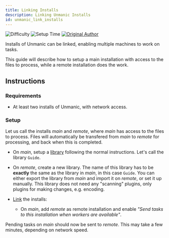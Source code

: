 ```yaml
---
title: Linking Installs
description: Linking Unmanic Installs
id: unmanic_link_installs
---
```


![Difficulty](https://img.shields.io/badge/Difficulty-moderate-orange?style=flat)
![Setup Time](https://img.shields.io/badge/Setup%20Time-10%20minutes-orange?style=flat)
[![Original Author](https://img.shields.io/badge/Original%20Author-fredrikbaberg-lightgrey?style=flat?style=plastic&logo=github)](https://github.com/fredrikbaberg)


Installs of Unmanic can be linked, enabling multiple machines to work on tasks.

This guide will describe how to setup a main installation with access to the files to process, while a remote installation does the work.

## Instructions

### Requirements

* At least two installs of Unmanic, with network access.

### Setup

Let us call the installs _main_ and _remote_, where _main_ has access to the files to process. Files will automatically be transfered from _main_ to _remote_ for processing, and back when this is completed.

* On _main_, setup a [library](/docs/configuration/libraries/adding_libraries.mdx) following the normal instructions. Let's call the library `Guide`.

* On _remote_, create a new library. The name of this library has to be **exactly** the same as the library in _main_, in this case `Guide`. You can either export the library from _main_ and import it on _remote_, or set it up manually. This library does not need any "scanning" plugins, only plugins for making changes, e.g. encoding.

* [Link](/docs/configuration/linking.mdx) the installs:
    * On _main_, add _remote_ as remote installation and enable _"Send tasks to this installation when workers are available"_.
    <!-- * On _remote_, add link to _main_ and enable _"Receive tasks from this installation when workers are available"_. -->

Pending tasks on _main_ should now be sent to _remote_. This may take a few minutes, depending on network speed.